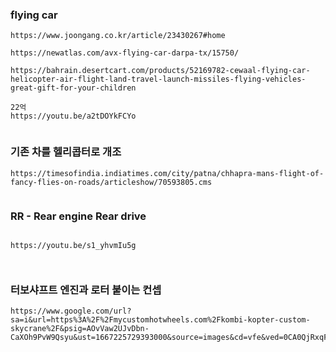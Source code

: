 

### flying car

```
https://www.joongang.co.kr/article/23430267#home

https://newatlas.com/avx-flying-car-darpa-tx/15750/

https://bahrain.desertcart.com/products/52169782-cewaal-flying-car-helicopter-air-flight-land-travel-launch-missiles-flying-vehicles-great-gift-for-your-children

22억
https://youtu.be/a2tDOYkFCYo


```


### 기존 차를 헬리콥터로 개조

```
https://timesofindia.indiatimes.com/city/patna/chhapra-mans-flight-of-fancy-flies-on-roads/articleshow/70593805.cms


```


### RR - Rear engine Rear drive

```

https://youtu.be/s1_yhvmIu5g



```



### 터보샤프트 엔진과 로터 붙이는 컨셉

```
https://www.google.com/url?sa=i&url=https%3A%2F%2Fmycustomhotwheels.com%2Fkombi-kopter-custom-skycrane%2F&psig=AOvVaw2UJvDbn-CaXOh9PvW9Qsyu&ust=1667225729393000&source=images&cd=vfe&ved=0CA0QjRxqFwoTCKjGvPyRiPsCFQAAAAAdAAAAABAm



```




